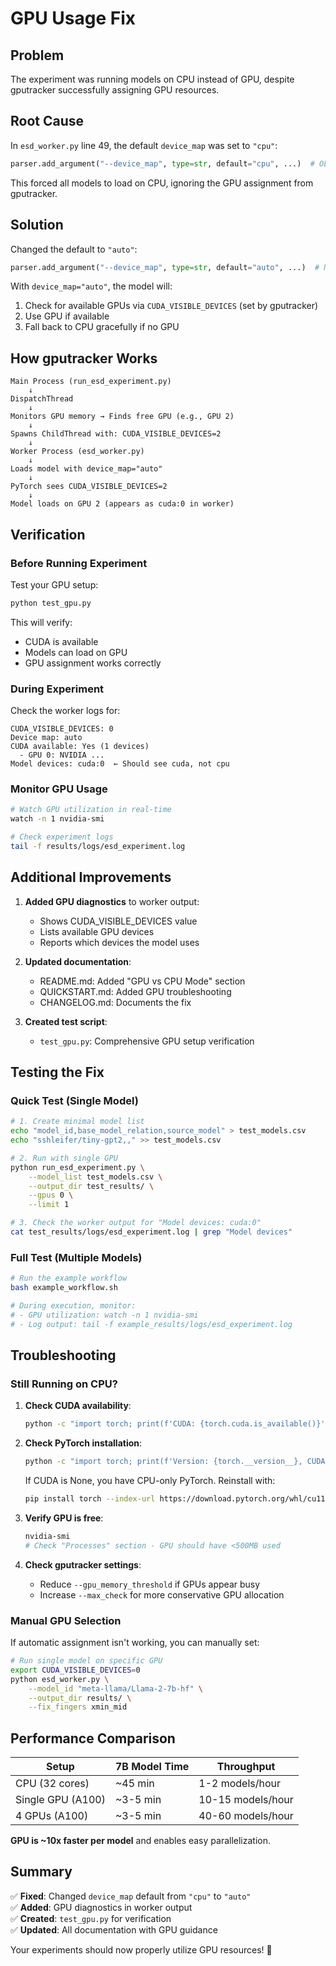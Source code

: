 # GPU Usage Fix

## Problem
The experiment was running models on CPU instead of GPU, despite gputracker successfully assigning GPU resources.

## Root Cause
In `esd_worker.py` line 49, the default `device_map` was set to `"cpu"`:
```python
parser.add_argument("--device_map", type=str, default="cpu", ...)  # OLD
```

This forced all models to load on CPU, ignoring the GPU assignment from gputracker.

## Solution
Changed the default to `"auto"`:
```python
parser.add_argument("--device_map", type=str, default="auto", ...)  # NEW
```

With `device_map="auto"`, the model will:
1. Check for available GPUs via `CUDA_VISIBLE_DEVICES` (set by gputracker)
2. Use GPU if available
3. Fall back to CPU gracefully if no GPU

## How gputracker Works

```
Main Process (run_esd_experiment.py)
    ↓
DispatchThread
    ↓
Monitors GPU memory → Finds free GPU (e.g., GPU 2)
    ↓
Spawns ChildThread with: CUDA_VISIBLE_DEVICES=2
    ↓
Worker Process (esd_worker.py)
    ↓
Loads model with device_map="auto"
    ↓
PyTorch sees CUDA_VISIBLE_DEVICES=2
    ↓
Model loads on GPU 2 (appears as cuda:0 in worker)
```

## Verification

### Before Running Experiment

Test your GPU setup:
```bash
python test_gpu.py
```

This will verify:
- CUDA is available
- Models can load on GPU
- GPU assignment works correctly

### During Experiment

Check the worker logs for:
```
CUDA_VISIBLE_DEVICES: 0
Device map: auto
CUDA available: Yes (1 devices)
  - GPU 0: NVIDIA ...
Model devices: cuda:0  ← Should see cuda, not cpu
```

### Monitor GPU Usage

```bash
# Watch GPU utilization in real-time
watch -n 1 nvidia-smi

# Check experiment logs
tail -f results/logs/esd_experiment.log
```

## Additional Improvements

1. **Added GPU diagnostics** to worker output:
   - Shows CUDA_VISIBLE_DEVICES value
   - Lists available GPU devices  
   - Reports which devices the model uses

2. **Updated documentation**:
   - README.md: Added "GPU vs CPU Mode" section
   - QUICKSTART.md: Added GPU troubleshooting
   - CHANGELOG.md: Documents the fix

3. **Created test script**:
   - `test_gpu.py`: Comprehensive GPU setup verification

## Testing the Fix

### Quick Test (Single Model)

```bash
# 1. Create minimal model list
echo "model_id,base_model_relation,source_model" > test_models.csv
echo "sshleifer/tiny-gpt2,," >> test_models.csv

# 2. Run with single GPU
python run_esd_experiment.py \
    --model_list test_models.csv \
    --output_dir test_results/ \
    --gpus 0 \
    --limit 1

# 3. Check the worker output for "Model devices: cuda:0"
cat test_results/logs/esd_experiment.log | grep "Model devices"
```

### Full Test (Multiple Models)

```bash
# Run the example workflow
bash example_workflow.sh

# During execution, monitor:
# - GPU utilization: watch -n 1 nvidia-smi
# - Log output: tail -f example_results/logs/esd_experiment.log
```

## Troubleshooting

### Still Running on CPU?

1. **Check CUDA availability**:
   ```bash
   python -c "import torch; print(f'CUDA: {torch.cuda.is_available()}')"
   ```

2. **Check PyTorch installation**:
   ```bash
   python -c "import torch; print(f'Version: {torch.__version__}, CUDA: {torch.version.cuda}')"
   ```
   
   If CUDA is None, you have CPU-only PyTorch. Reinstall with:
   ```bash
   pip install torch --index-url https://download.pytorch.org/whl/cu118
   ```

3. **Verify GPU is free**:
   ```bash
   nvidia-smi
   # Check "Processes" section - GPU should have <500MB used
   ```

4. **Check gputracker settings**:
   - Reduce `--gpu_memory_threshold` if GPUs appear busy
   - Increase `--max_check` for more conservative GPU allocation

### Manual GPU Selection

If automatic assignment isn't working, you can manually set:

```bash
# Run single model on specific GPU
export CUDA_VISIBLE_DEVICES=0
python esd_worker.py \
    --model_id "meta-llama/Llama-2-7b-hf" \
    --output_dir results/ \
    --fix_fingers xmin_mid
```

## Performance Comparison

| Setup | 7B Model Time | Throughput |
|-------|---------------|------------|
| CPU (32 cores) | ~45 min | 1-2 models/hour |
| Single GPU (A100) | ~3-5 min | 10-15 models/hour |
| 4 GPUs (A100) | ~3-5 min | 40-60 models/hour |

**GPU is ~10x faster per model** and enables easy parallelization.

## Summary

✅ **Fixed**: Changed `device_map` default from `"cpu"` to `"auto"`  
✅ **Added**: GPU diagnostics in worker output  
✅ **Created**: `test_gpu.py` for verification  
✅ **Updated**: All documentation with GPU guidance  

Your experiments should now properly utilize GPU resources! 🚀
